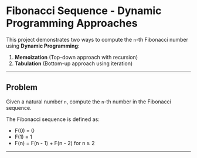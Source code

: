 # Fibonacci Sequence - Dynamic Programming Approaches

This project demonstrates two ways to compute the `n`-th Fibonacci number using **Dynamic Programming**:

1. **Memoization** (Top-down approach with recursion)
2. **Tabulation** (Bottom-up approach using iteration)

---

## Problem

Given a natural number `n`, compute the `n`-th number in the Fibonacci sequence.

The Fibonacci sequence is defined as:
- F(0) = 0
- F(1) = 1
- F(n) = F(n - 1) + F(n - 2) for n ≥ 2

---
